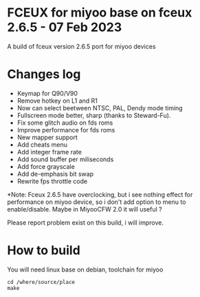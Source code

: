 # FCEUX for miyoo base on fceux 2.6.5 - 07 Feb 2023

A build of fceux version 2.6.5 port for miyoo devices

# Changes log
- Keymap for Q90/V90
- Remove hotkey on L1 and R1
- Now can select beetween NTSC, PAL, Dendy mode timing
- Fullscreen mode better, sharp (thanks to Steward-Fu).
- Fix some glitch audio on fds roms
- Improve performance for fds roms
- New mapper support
- Add cheats menu
- Add integer frame rate
- Add sound buffer per miliseconds
- Add force grayscale
- Add de-emphasis bit swap
- Rewrite fps throttle code

*Note: Fceux 2.6.5 have overclocking, but i see nothing effect for performance on miyoo device, so i don't add option to menu to enable/disable. Maybe in MiyooCFW 2.0 it will useful ?

Please report problem exist on this build, i will improve.

# How to build
You will need linux base on debian, toolchain for miyoo

```
cd /where/source/place
make

```
